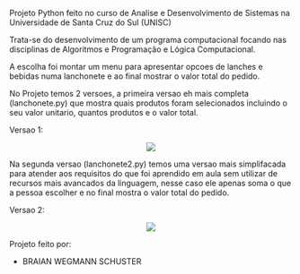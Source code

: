 Projeto Python feito no curso de Analise e Desenvolvimento de Sistemas na Universidade de Santa Cruz do Sul (UNISC)

Trata-se do desenvolvimento de um programa computacional focando nas disciplinas de Algoritmos e Programação e Lógica Computacional.

A escolha foi montar um menu para apresentar opcoes de lanches e bebidas numa lanchonete e ao final mostrar o valor total do pedido.

No Projeto temos 2 versoes, a primeira versao eh mais completa (lanchonete.py) que mostra quais produtos foram selecionados incluindo o seu valor unitario,
quantos produtos e o valor total.

Versao 1:

<div align="center">
    <img src="/../master/lanchonetev1.PNG"/>
</div>


Na segunda versao (lanchonete2.py) temos uma versao mais simplifacada para atender aos requisitos do que foi aprendido em aula sem utilizar de
recursos mais avancados da linguagem, nesse caso ele apenas soma o que a pessoa escolher e no final mostra o valor total do pedido.

Versao 2:

<div align="center">
    <img src="/../master/lanchonete2.png"/>
</div>

Projeto feito por:
* BRAIAN WEGMANN SCHUSTER
